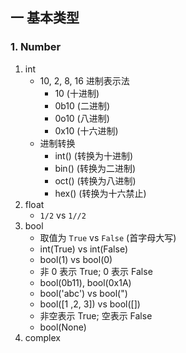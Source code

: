 ## 一 基本类型
### 1. Number
1. int
    - 10, 2, 8, 16 进制表示法
        - 10 (十进制)
        - 0b10 (二进制)
        - 0o10 (八进制)
        - 0x10 (十六进制)
    - 进制转换
        - int() (转换为十进制)
        - bin() (转换为二进制)
        - oct() (转换为八进制)
        - hex() (转换为十六禁止)
2. float
    - `1/2` vs `1//2`
3. bool
    - 取值为 `True` vs `False` (首字母大写)
    - int(True) vs int(False) 
    - bool(1) vs bool(0)
    - 非 0 表示 True; 0 表示 False
    - bool(0b11), bool(0x1A)
    - bool('abc') vs bool(")
    - bool([1 ,2, 3]) vs bool([])
    - 非空表示 True; 空表示 False
    - bool(None)
4. complex
    